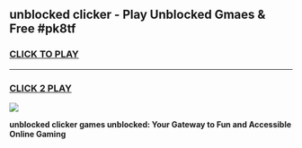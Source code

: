 
## unblocked clicker - Play Unblocked Gmaes & Free #pk8tf
<h3>
<a href="https://news.freeplayer.one?title=unblocked_clicker&ref=03M">CLICK TO PLAY</a></h3>
<hr>

<h3>
<a href="https://news.freeplayer.one?title=unblocked_clicker&ref=03M">CLICK 2 PLAY</a>
  
</h3>

<a href="https://news.freeplayer.one?title=unblocked_clicker&ref=03M"><img src="https://clearcache.store/games.png"></a>


**unblocked clicker games unblocked: Your Gateway to Fun and Accessible Online Gaming**
